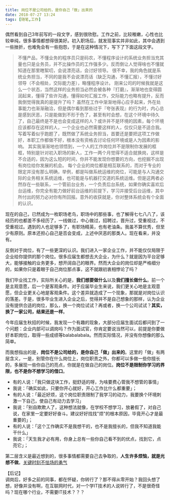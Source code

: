 ```yaml
---
title: 岗位不是公司给的，是你自己「做」出来的
date: 2018-07-27 13:24
tags: [随笔,工作]
---
```


偶然看到自己3年前写的一段文字，感到很欣慰。工作之前，比较稚嫩，心性也比较单纯，很多事情都想得很美好。初入职场后，就发现事实并非如此，其中会遇到一些挫折，也难免会有一些抱怨，于是在这种情况下，写下了下面这段文字。

> 不懂产品，不懂业务的程序员只是码农，不懂程序设计的系统业务担当充其量也只是业务员，并不比操作员的工作强多少。反而倒让人觉得啥也不懂就知道在那里瞎絮叨，会说漂亮话，会讨好领导。
很不幸，我的角色就是系统业务担当，不同的是我不会说漂亮话（缺乏沟通，不懂汇报），不懂讨好领导（不会相处，交际能力差），略懂程序设计。
刚来公司的时候我就是这么一个状态，当然这样的业务担当必然会被各种『打磨』，渐渐地也变得圆润起来，懂得了些许沟通，懂得如何汇报工作，交际能力也略有提升，反而我倒觉得我真的是提升了吗？
虽然在工作中渐渐地得心应手起来，外在处事能力也渐渐融洽，但是偶尔看到那些过于『夸张表现』的行为时，内心总是感到厌恶，只是能做到不形于色了，甚至有时会想，在这个环境中待久了，自己最终是不是也会变成这样的人？或许并不是环境的因素，每个环境应该都存在这样的人，一个企业也必然需要这样的人，仅仅只是不适合我。
写着写着似乎跑题了，既然做了系统业务担当，首要还是要把这项工作做好，本职工作都做不好，根本没有资格去讨论任何环境或是人为因素的影响。
其实我渐渐地也领悟到，一个人的工作岗位并不是限制你发展的框框，特别是针对初入职场的新人，工作一两个月觉得不适合就换岗，这样是不合适的，因为这么短的时间，你并不能发现你想要的方向，也挖掘不出现有岗位给你发展的机会。
每个企业的岗位都是相互联系的，而对于专业的限定并没有那么明确，举例，都是叫做系统运维的岗位，可能是与人沟通交际的业务相关系统运维，也可能是与机器打交道的系统运维。但是这两者必然存在一些联系，一个管前台业务，一个负责后台系统，如果你确实喜欢后台运维，你完全有能力做好前台运维的前提下，学习并接受后台运维，其中所付出的努力必对你有所回报。意外的收获就是，你对整体系统会有个全面的认识。

现在的自己，已然成为一枚职场老鸟，职场中的那些事，也了解得七七八八了，该经历的也都差不多经历了，一线做过，中心做过，招聘过，晋升过，受重视过，不受重视过。遇到的人也足够多了，有职场精英，也有老油条。我虽不算优秀，但至少有原则。原本还担心自己是否会变成，上述中厌恶的那类人。现在看来，并没有。

反倒对于岗位，有了一些更深的认识。我们进入一家企业工作，并不能仅仅局限于企业给你提供的那个岗位。很多应届生都想去大企业，为什么？就是因为平台足够大，能够接触的业务更多，想开阔自己的眼界。然而大企业的岗位却是严格细分的，如果你只是着眼于自己岗位那点事，这不就跟初衷相悖论了吗？

我们毕业找工作，实际所关心的是，**我们想要做什么**以及**我们擅长做什么**。前一个是主观意愿，后一个是客观条件。对于应届毕业生来说，我们更关心地是主观意愿，但企业更关心地是客观条件。这个差异就造成了一个现象，那就是对岗位认识的落差。于是，很多毕业生进入企业之后，觉得并不是自己想象的那样，认为企业没有提供合适的岗位，那么，换一个岗位试试？再或者，换一个公司试试？**其实，换了一家公司，结果还是一样**。

今年应届生秋招的时候，我发现一个有趣的现象，大部分应届生面试后都问到了一个问题：企业内部可以调岗吗？作为面试官，你肯定要说当然可以，前提是你要做好本职岗位，取得一些成绩等balabalabala。然而实际情况，并没有你想像的那么简单。

而我想指出的是，**岗位不是公司给的，是你自己「做」出来的**。这里的「做」有两层含义，一是，别管你在什么岗位上，岗位职责之外，你都可以多做一些你擅长的，多展现一些你自己的亮点，你就是在做自己的岗位。**岗位不是限制你学习的界限，也不是你不想学习的借口**。

- 有的人说：「我只做这块工作，挺舒适的呀，为啥要费心管我不想管的事情」  
- 我说：「确实如此，只要你开心就好，开心工作比什么都重要」；
- 有的人说：「最近好烦，这个岗位职责限制了我学习的动力，我要换个环境刺激一下自己，使自己有动力去学习」  
- 我说：「别自欺欺人了，这种想法就像，在学校不想学习，放暑假了，对自己说，在家里一定要好好奋斗。建议好好找找"烦"的根本原因，毕竟开心才是最重要的」；  
- 有的人说：「这个工作确实不是我想干的，也不是我擅长的，但我不知道我能干什么」
- 我说：「天生我才必有用，你身上总有一些你自己看不到的优点，找到它，点亮它」；

第二层含义是最近想到的，很多事情都需要自己去争取的，**人生许多烦恼，就是光想不做**。[关键时刻不怯场的勇气](/2018/07/07/change)

【后记】  
调岗后，好多之前的同事，都在怀疑，你转行了？那不得从零开始？我回头想了想，好像并没有啊，在互联网时代，对一个学IT技术的人说转行了，不是很奇怪吗？现在哪个行业，不需要IT技术？？？